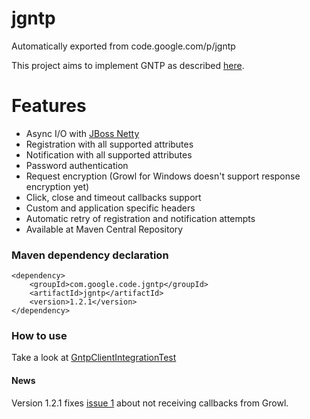 # jgntp
Automatically exported from code.google.com/p/jgntp

This project aims to implement GNTP as described [here](http://www.growlforwindows.com/gfw/help/gntp.aspx).

# Features #
  * Async I/O with [JBoss Netty](http://jboss.org/netty)
  * Registration with all supported attributes
  * Notification with all supported attributes
  * Password authentication
  * Request encryption (Growl for Windows doesn't support response encryption yet)
  * Click, close and timeout callbacks support
  * Custom and application specific headers
  * Automatic retry of registration and notification attempts
  * Available at Maven Central Repository

### Maven dependency declaration ###
```
<dependency>
    <groupId>com.google.code.jgntp</groupId>
    <artifactId>jgntp</artifactId>
    <version>1.2.1</version>
</dependency>
```

### How to use ###
Take a look at [GntpClientIntegrationTest](http://code.google.com/p/jgntp/source/browse/trunk/jgntp/src/test/java/com/google/code/jgntp/GntpClientIntegrationTest.java)

#### News ####
Version 1.2.1 fixes [issue 1](https://code.google.com/p/jgntp/issues/detail?id=1) about not receiving callbacks from Growl.

